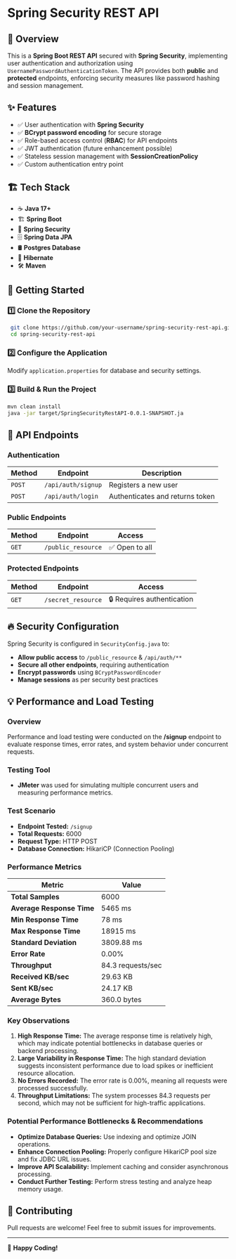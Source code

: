 # Spring Security REST API

## 📌 Overview
This is a **Spring Boot REST API** secured with **Spring Security**, implementing user authentication and authorization using `UsernamePasswordAuthenticationToken`. The API provides both **public** and **protected** endpoints, enforcing security measures like password hashing and session management.

## ✨ Features
- ✅  User authentication with **Spring Security**
- ✅  **BCrypt password encoding** for secure storage
- ✅  Role-based access control (**RBAC**) for API endpoints
- ✅  JWT authentication (future enhancement possible)
- ✅  Stateless session management with **SessionCreationPolicy**
- ✅  Custom authentication entry point


## 🏗️ Tech Stack
- ☕ **Java 17+**
- 🏗 **Spring Boot**
- 🔐 **Spring Security**
- 🗄 **Spring Data JPA**
- 🛢 **Postgres Database**
- 🐘 **Hibernate**
- 🛠 **Maven**


## 🚀 Getting Started
### 1️⃣ Clone the Repository
```sh
 git clone https://github.com/your-username/spring-security-rest-api.git
 cd spring-security-rest-api
```

### 2️⃣ Configure the Application
Modify `application.properties` for database and security settings.

### 3️⃣ Build & Run the Project
```sh
mvn clean install
java -jar target/SpringSecurityRestAPI-0.0.1-SNAPSHOT.ja
```

## 🔑 API Endpoints
### **Authentication**
| Method | Endpoint | Description |
|--------|-------------|------------------------------|
| `POST` | `/api/auth/signup` | Registers a new user |
| `POST` | `/api/auth/login` | Authenticates and returns token |

### **Public Endpoints**
| Method | Endpoint | Access |
|--------|-------------|-------------|
| `GET`  | `/public_resource` | ✅ Open to all |

### **Protected Endpoints**
| Method | Endpoint | Access |
|--------|----------------|----------------------|
| `GET`  | `/secret_resource` | 🔒 Requires authentication |

## 🔥 Security Configuration
Spring Security is configured in `SecurityConfig.java` to:
- **Allow public access** to `/public_resource` & `/api/auth/**`
- **Secure all other endpoints**, requiring authentication
- **Encrypt passwords** using `BCryptPasswordEncoder`
- **Manage sessions** as per security best practices

## 💡 Performance and Load Testing
### **Overview**
Performance and load testing were conducted on the **/signup** endpoint to evaluate response times, error rates, and system behavior under concurrent requests.

### **Testing Tool**
- **JMeter** was used for simulating multiple concurrent users and measuring performance metrics.

### **Test Scenario**
- **Endpoint Tested:** `/signup`
- **Total Requests:** 6000
- **Request Type:** HTTP POST
- **Database Connection:** HikariCP (Connection Pooling)

### **Performance Metrics**
| Metric | Value |
|--------|-------|
| **Total Samples** | 6000 |
| **Average Response Time** | 5465 ms |
| **Min Response Time** | 78 ms |
| **Max Response Time** | 18915 ms |
| **Standard Deviation** | 3809.88 ms |
| **Error Rate** | 0.00% |
| **Throughput** | 84.3 requests/sec |
| **Received KB/sec** | 29.63 KB |
| **Sent KB/sec** | 24.17 KB |
| **Average Bytes** | 360.0 bytes |

### **Key Observations**
1. **High Response Time:** The average response time is relatively high, which may indicate potential bottlenecks in database queries or backend processing.
2. **Large Variability in Response Time:** The high standard deviation suggests inconsistent performance due to load spikes or inefficient resource allocation.
3. **No Errors Recorded:** The error rate is 0.00%, meaning all requests were processed successfully.
4. **Throughput Limitations:** The system processes 84.3 requests per second, which may not be sufficient for high-traffic applications.

### **Potential Performance Bottlenecks & Recommendations**
- **Optimize Database Queries:** Use indexing and optimize JOIN operations.
- **Enhance Connection Pooling:** Properly configure HikariCP pool size and fix JDBC URL issues.
- **Improve API Scalability:** Implement caching and consider asynchronous processing.
- **Conduct Further Testing:** Perform stress testing and analyze heap memory usage.





## 🤝 Contributing
Pull requests are welcome! Feel free to submit issues for improvements.

---
🚀 **Happy Coding!**

